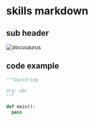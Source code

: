 # skills markdown

## sub header

![docusaurus](https://github.com/luci0le/skills-communicate-using-markdown/assets/31600251/694b5573-b6e9-4eba-834e-b65b9feaa87b)

## code example

```python
"""Docstring

arg: abc
"""

def main():
  pass
```

